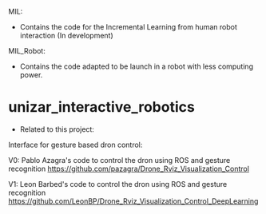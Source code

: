 MIL:
  - Contains the code for the Incremental Learning from human robot interaction (In development)
  
MIL_Robot:
  - Contains the code adapted to be launch in a robot with less computing power.

# unizar_interactive_robotics

- Related to this project:

Interface for gesture based dron control:

V0: Pablo Azagra's code to control the dron using ROS and gesture recognition
https://github.com/pazagra/Drone_Rviz_Visualization_Control

V1: Leon Barbed's code to control the dron using ROS and gesture recognition
https://github.com/LeonBP/Drone_Rviz_Visualization_Control_DeepLearning
